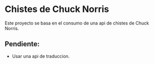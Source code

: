 # Chistes de Chuck Norris

Este proyecto se basa en el consumo de una api de chistes de Chuck Norris.

## Pendiente:

- Usar una api de traduccion.